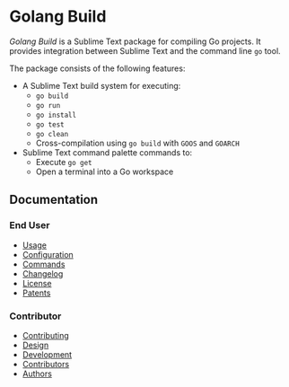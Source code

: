 # Golang Build

*Golang Build* is a Sublime Text package for compiling Go projects. It provides
integration between Sublime Text and the command line `go` tool.

The package consists of the following features:

 - A Sublime Text build system for executing:
   - `go build`
   - `go run`
   - `go install`
   - `go test`
   - `go clean`
   - Cross-compilation using `go build` with `GOOS` and `GOARCH`
 - Sublime Text command palette commands to:
   - Execute `go get`
   - Open a terminal into a Go workspace

## Documentation

### End User

 - [Usage](usage.md)
 - [Configuration](configuration.md)
 - [Commands](commands.md)
 - [Changelog](../changelog.md)
 - [License](../LICENSE)
 - [Patents](../PATENTS)

### Contributor

 - [Contributing](../CONTRIBUTING.md)
 - [Design](design.md)
 - [Development](development.md)
 - [Contributors](../CONTRIBUTORS)
 - [Authors](../AUTHORS)

